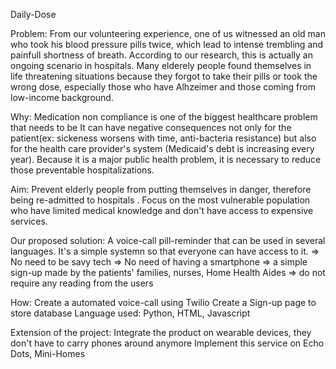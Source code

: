 
Daily-Dose

Problem: From our volunteering experience, one of us witnessed an old man who took his blood pressure pills twice, which lead to intense trembling and painfull shortness of breath. 
According to our research, this is actually an ongoing scenario in hospitals. Many elderely people found themselves in life threatening situations because they forgot to take their pills or took the wrong dose, especially those who have Alhzeimer and those coming from low-income background.

Why: Medication non compliance is one of the biggest healthcare problem that needs to be 
It can have negative consequences not only for the patient(ex: sickeness worsens with time, anti-bacteria resistance) but also for the health care provider's system (Medicaid's debt is increasing every year).
Because it is a major public health problem, it is necessary to reduce those preventable hospitalizations.

Aim: Prevent elderly people from putting themselves in danger, therefore being re-admitted to hospitals .
     Focus on the most vulnerable population who have limited medical knowledge and don't have access to expensive services.
     
     
Our proposed solution: A voice-call pill-reminder that can be used in several languages. It's a simple systemn so that everyone can have access to it. 
=> No need to be savy tech
=> No need of having a smartphone
=> a simple sign-up made by the patients' families, nurses, Home Health Aides
=> do not require any reading from the users

How:
Create a automated voice-call using Twilio
Create a Sign-up page to store database
Language used: Python, HTML, Javascript

Extension of the project:
Integrate the product on wearable devices, they don't have to carry phones around anymore
Implement this service on Echo Dots, Mini-Homes

